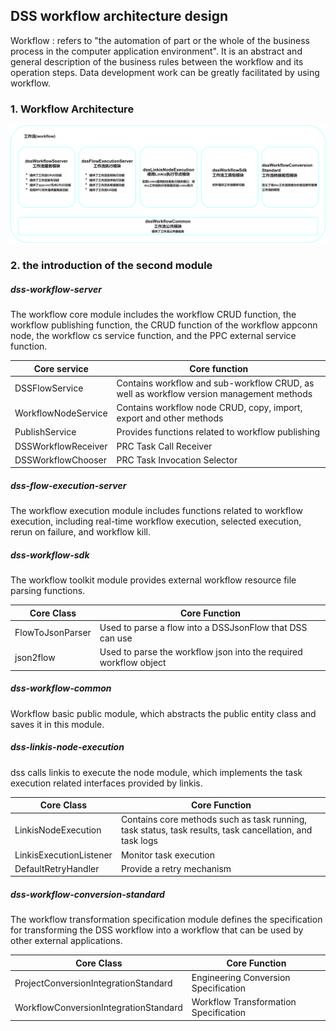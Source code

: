 ## DSS workflow  architecture design

Workflow : refers to "the automation of part or the whole of the business process in the computer application environment". It is an abstract and general description of the business rules between the workflow and its operation steps. Data development work can be greatly facilitated by using workflow.

### 1. Workflow Architecture

![workflow](images/workflow.png)



### 2. the introduction of the second module

##### dss-workflow-server

The workflow core module includes the workflow CRUD function, the workflow publishing function, the CRUD function of the workflow appconn node, the workflow cs service function, and the PPC external service function.

| Core service | Core function |
| --------- | -------- |
| DSSFlowService | Contains workflow and sub-workflow CRUD, as well as workflow version management methods |
| WorkflowNodeService | Contains workflow node CRUD, copy, import, export and other methods |
| PublishService | Provides functions related to workflow publishing |
| DSSWorkflowReceiver | PRC Task Call Receiver |
| DSSWorkflowChooser | PRC Task Invocation Selector |

##### dss-flow-execution-server

The workflow execution module includes functions related to workflow execution, including real-time workflow execution, selected execution, rerun on failure, and workflow kill.

##### dss-workflow-sdk

The workflow toolkit module provides external workflow resource file parsing functions.

| Core Class | Core Function                               |
| ---------------- | -------------------------------------------- |
| FlowToJsonParser | Used to parse a flow into a DSSJsonFlow that DSS can use |
| json2flow        | Used to parse the workflow json into the required workflow object       |

##### dss-workflow-common

Workflow basic public module, which abstracts the public entity class and saves it in this module.

##### dss-linkis-node-execution

dss calls linkis to execute the node module, which implements the task execution related interfaces provided by linkis.

| Core Class | Core Function                                                  |
| ----------------------- | ------------------------------------------------------------ |
| LinkisNodeExecution     | Contains core methods such as task running, task status, task results, task cancellation, and task logs |
| LinkisExecutionListener | Monitor task execution                                             |
| DefaultRetryHandler     | Provide a retry mechanism                                                 |

##### dss-workflow-conversion-standard

The workflow transformation specification module defines the specification for transforming the DSS workflow into a workflow that can be used by other external applications.

| Core Class | Core Function       |
| ------------------------------------- | -------------- |
| ProjectConversionIntegrationStandard  | Engineering Conversion Specification   |
| WorkflowConversionIntegrationStandard | Workflow Transformation Specification |

